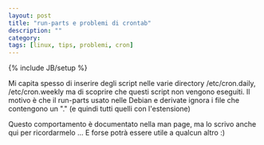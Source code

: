 ```yaml
---
layout: post
title: "run-parts e problemi di crontab"
description: ""
category:
tags: [linux, tips, problemi, cron]
---
```

{% include JB/setup %}

Mi capita spesso di inserire degli script nelle varie directory
/etc/cron.daily, /etc/cron.weekly
ma di scoprire che questi script non vengono eseguiti.
Il motivo è che il run-parts usato nelle Debian e derivate ignora i file che contengono un "." (e quindi tutti quelli con l'estensione)

Questo comportamento è documentato nella man page, ma lo scrivo anche qui per ricordarmelo ... E forse potrà essere utile a qualcun altro :)
